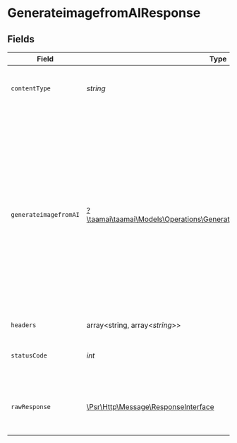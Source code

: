 # GenerateimagefromAIResponse


## Fields

| Field                                                                                                                                                                                                                                                                                                                                                                                                                                                                                                                                                             | Type                                                                                                                                                                                                                                                                                                                                                                                                                                                                                                                                                              | Required                                                                                                                                                                                                                                                                                                                                                                                                                                                                                                                                                          | Description                                                                                                                                                                                                                                                                                                                                                                                                                                                                                                                                                       | Example                                                                                                                                                                                                                                                                                                                                                                                                                                                                                                                                                           |
| ----------------------------------------------------------------------------------------------------------------------------------------------------------------------------------------------------------------------------------------------------------------------------------------------------------------------------------------------------------------------------------------------------------------------------------------------------------------------------------------------------------------------------------------------------------------- | ----------------------------------------------------------------------------------------------------------------------------------------------------------------------------------------------------------------------------------------------------------------------------------------------------------------------------------------------------------------------------------------------------------------------------------------------------------------------------------------------------------------------------------------------------------------- | ----------------------------------------------------------------------------------------------------------------------------------------------------------------------------------------------------------------------------------------------------------------------------------------------------------------------------------------------------------------------------------------------------------------------------------------------------------------------------------------------------------------------------------------------------------------- | ----------------------------------------------------------------------------------------------------------------------------------------------------------------------------------------------------------------------------------------------------------------------------------------------------------------------------------------------------------------------------------------------------------------------------------------------------------------------------------------------------------------------------------------------------------------- | ----------------------------------------------------------------------------------------------------------------------------------------------------------------------------------------------------------------------------------------------------------------------------------------------------------------------------------------------------------------------------------------------------------------------------------------------------------------------------------------------------------------------------------------------------------------- |
| `contentType`                                                                                                                                                                                                                                                                                                                                                                                                                                                                                                                                                     | *string*                                                                                                                                                                                                                                                                                                                                                                                                                                                                                                                                                          | :heavy_check_mark:                                                                                                                                                                                                                                                                                                                                                                                                                                                                                                                                                | HTTP response content type for this operation                                                                                                                                                                                                                                                                                                                                                                                                                                                                                                                     |                                                                                                                                                                                                                                                                                                                                                                                                                                                                                                                                                                   |
| `generateimagefromAI`                                                                                                                                                                                                                                                                                                                                                                                                                                                                                                                                             | [?\taamai\taamai\Models\Operations\GenerateimagefromAIGenerateimagefromAI](../../Models/Operations/GenerateimagefromAIGenerateimagefromAI.md)                                                                                                                                                                                                                                                                                                                                                                                                                     | :heavy_minus_sign:                                                                                                                                                                                                                                                                                                                                                                                                                                                                                                                                                | OK                                                                                                                                                                                                                                                                                                                                                                                                                                                                                                                                                                | {<br/>"status": "success",<br/>"old": "10000000",<br/>"current": 9999999,<br/>"data": {<br/>"user_id": 1,<br/>"name": "sample checking",<br/>"description": "need a eagle image",<br/>"resolution": "256x256",<br/>"image": "assets/images/65156efb84c6c_3",<br/>"plan_type": "paid",<br/>"storage": "local",<br/>"expires_at": "2073-09-15T12:18:03.545504Z",<br/>"image_name": "images/ix3Y9KswvE.png",<br/>"workbook_id": "1",<br/>"workbook_folder_id": "1",<br/>"updated_at": "2023-09-28T12:18:03Z",<br/>"created_at": "2023-09-28T12:18:03Z",<br/>"id": 92,<br/>"image_url": "http://127.0.0.1:8000/assets/images/65156efb84c6c_3"<br/>}<br/>} |
| `headers`                                                                                                                                                                                                                                                                                                                                                                                                                                                                                                                                                         | array<string, array<*string*>>                                                                                                                                                                                                                                                                                                                                                                                                                                                                                                                                    | :heavy_check_mark:                                                                                                                                                                                                                                                                                                                                                                                                                                                                                                                                                | N/A                                                                                                                                                                                                                                                                                                                                                                                                                                                                                                                                                               |                                                                                                                                                                                                                                                                                                                                                                                                                                                                                                                                                                   |
| `statusCode`                                                                                                                                                                                                                                                                                                                                                                                                                                                                                                                                                      | *int*                                                                                                                                                                                                                                                                                                                                                                                                                                                                                                                                                             | :heavy_check_mark:                                                                                                                                                                                                                                                                                                                                                                                                                                                                                                                                                | HTTP response status code for this operation                                                                                                                                                                                                                                                                                                                                                                                                                                                                                                                      |                                                                                                                                                                                                                                                                                                                                                                                                                                                                                                                                                                   |
| `rawResponse`                                                                                                                                                                                                                                                                                                                                                                                                                                                                                                                                                     | [\Psr\Http\Message\ResponseInterface](https://www.php-fig.org/psr/psr-7/#33-psrhttpmessageresponseinterface)                                                                                                                                                                                                                                                                                                                                                                                                                                                      | :heavy_check_mark:                                                                                                                                                                                                                                                                                                                                                                                                                                                                                                                                                | Raw HTTP response; suitable for custom response parsing                                                                                                                                                                                                                                                                                                                                                                                                                                                                                                           |                                                                                                                                                                                                                                                                                                                                                                                                                                                                                                                                                                   |